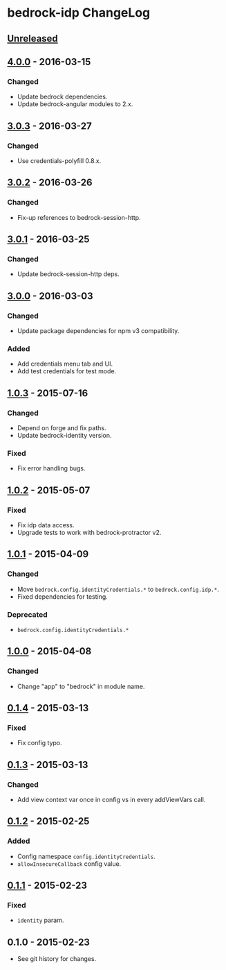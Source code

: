 # bedrock-idp ChangeLog

## [Unreleased]

## [4.0.0] - 2016-03-15

### Changed
- Update bedrock dependencies.
- Update bedrock-angular modules to 2.x.

## [3.0.3] - 2016-03-27

### Changed
- Use credentials-polyfill 0.8.x.

## [3.0.2] - 2016-03-26

### Changed
- Fix-up references to bedrock-session-http.

## [3.0.1] - 2016-03-25

### Changed
- Update bedrock-session-http deps.

## [3.0.0] - 2016-03-03

### Changed
- Update package dependencies for npm v3 compatibility.

### Added
- Add credentials menu tab and UI.
- Add test credentials for test mode.

## [1.0.3] - 2015-07-16

### Changed
- Depend on forge and fix paths.
- Update bedrock-identity version.

### Fixed
- Fix error handling bugs.

## [1.0.2] - 2015-05-07

### Fixed
- Fix idp data access.
- Upgrade tests to work with bedrock-protractor v2.

## [1.0.1] - 2015-04-09

### Changed
- Move `bedrock.config.identityCredentials.*` to `bedrock.config.idp.*`.
- Fixed dependencies for testing.

### Deprecated
- `bedrock.config.identityCredentials.*`

## [1.0.0] - 2015-04-08

### Changed
- Change "app" to "bedrock" in module name.

## [0.1.4] - 2015-03-13

### Fixed
- Fix config typo.

## [0.1.3] - 2015-03-13

### Changed
- Add view context var once in config vs in every addViewVars call.

## [0.1.2] - 2015-02-25

### Added
- Config namespace `config.identityCredentials`.
- `allowInsecureCallback` config value.

## [0.1.1] - 2015-02-23

### Fixed
- `identity` param.

## 0.1.0 - 2015-02-23

- See git history for changes.

[Unreleased]: https://github.com/digitalbazaar/bedrock-idp/compare/4.0.0...HEAD
[4.0.0]: https://github.com/digitalbazaar/bedrock-idp/compare/3.0.3...4.0.0
[3.0.3]: https://github.com/digitalbazaar/bedrock-idp/compare/3.0.2...3.0.3
[3.0.2]: https://github.com/digitalbazaar/bedrock-idp/compare/3.0.1...3.0.2
[3.0.1]: https://github.com/digitalbazaar/bedrock-idp/compare/3.0.0...3.0.1
[3.0.0]: https://github.com/digitalbazaar/bedrock-idp/compare/1.0.3...3.0.0
[1.0.3]: https://github.com/digitalbazaar/bedrock-idp/compare/1.0.2...1.0.3
[1.0.2]: https://github.com/digitalbazaar/bedrock-idp/compare/1.0.1...1.0.2
[1.0.1]: https://github.com/digitalbazaar/bedrock-idp/compare/1.0.0...1.0.1
[1.0.0]: https://github.com/digitalbazaar/bedrock-idp/compare/0.1.4...1.0.0
[0.1.4]: https://github.com/digitalbazaar/bedrock-idp/compare/0.1.3...0.1.4
[0.1.3]: https://github.com/digitalbazaar/bedrock-idp/compare/0.1.2...0.1.3
[0.1.2]: https://github.com/digitalbazaar/bedrock-idp/compare/0.1.1...0.1.2
[0.1.1]: https://github.com/digitalbazaar/bedrock-idp/compare/0.1.0...0.1.1
